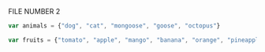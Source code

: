 FILE NUMBER 2

```js
var animals = {"dog", "cat", "mongoose", "goose", "octopus"}

var fruits = {"tomato", "apple", "mango", "banana", "orange", "pineapple"}

```
